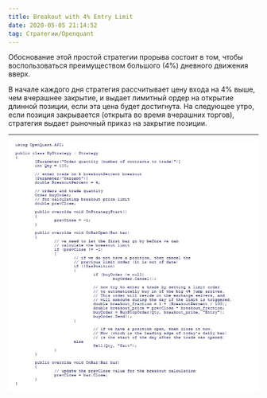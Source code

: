 ```yaml
---
title: Breakout with 4% Entry Limit
date: 2020-05-05 21:14:52
tag: Стратегии/Openquant
---
```


Обоснование этой простой стратегии прорыва состоит в том, чтобы воспользоваться преимуществом большого (4%) дневного движения вверх.

В начале каждого дня стратегия рассчитывает цену входа на 4% выше, чем вчерашнее закрытие, и выдает лимитный ордер на открытие длинной позиции,
если эта цена будет достигнута. На следующее утро, если позиция закрывается (открыта во время вчерашних торгов), стратегия выдает
рыночный приказ на закрытие позиции. 

---

<img src="https://raw.githubusercontent.com/Ragve-hub/scribble/gh-pages/images/breakout-4.jpg" alt="2">
